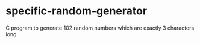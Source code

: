 # specific-random-generator
C program to generate 102 random numbers which are exactly 3 characters long
